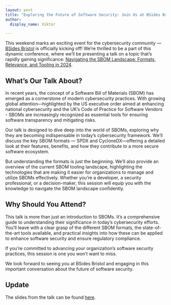```yaml
---
layout: post
title: "Exploring the Future of Software Security: Join Us at BSides Bristol"
author:
  display_name: Viktor

---
```


This weekend marks an exciting event for the cybersecurity community — [BSides Bristol](https://www.bsidesbristol.org.uk/) is officially kicking off! We’re thrilled to be a part of this dynamic conference, where we’ll be presenting a talk on a topic that’s rapidly gaining significance: [Navigating the SBOM Landscape: Formats, Relevance, and Tooling in 2024](https://pretalx.com/bsides-bristol-2024/talk/EX8YC8/).

## What’s Our Talk About?

In recent years, the concept of a Software Bill of Materials (SBOM) has emerged as a cornerstone of modern cybersecurity practices. With growing global attention—highlighted by the US executive order aimed at enhancing national cybersecurity and the UK’s Code of Practice for Software Vendors - SBOMs are increasingly recognized as essential tools for ensuring software transparency and mitigating risks.

Our talk is designed to dive deep into the world of SBOMs, exploring why they are becoming indispensable in today’s cybersecurity framework. We’ll discuss the key SBOM formats — SPDX and CycloneDX—offering a detailed look at their features, benefits, and how they contribute to a more secure software ecosystem.

But understanding the formats is just the beginning. We’ll also provide an overview of the current SBOM tooling landscape, highlighting the technologies that are making it easier for organizations to manage and utilize SBOMs effectively. Whether you’re a developer, a security professional, or a decision-maker, this session will equip you with the knowledge to navigate the SBOM landscape confidently.

## Why Should You Attend?

This talk is more than just an introduction to SBOMs. It’s a comprehensive guide to understanding their significance in today’s cybersecurity efforts. You’ll leave with a clear grasp of the different SBOM formats, the state-of-the-art tools available, and practical insights into how these can be applied to enhance software security and ensure regulatory compliance.

If you’re committed to advancing your organization’s software security practices, this session is one you won’t want to miss.

We look forward to seeing you at BSides Bristol and engaging in this important conversation about the future of software security.


## Update

The slides from the talk can be found [here](https://speakerdeck.com/vpetersson/navigating-the-sbom-landscape-formats-relevance-and-tooling-in-2024-at-bsides-bristol-24).
